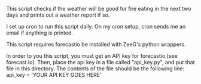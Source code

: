 This script checks if the weather will be good for fire eating in the
next two days and prints out a weather report if so.

I set up cron to run this script daily. On my cron setup, cron sends me an
email if anything is printed.

This script requires forecastio be installed with ZeeG's python wrappers.

In order to you this script, you must get an API key for forecastio
(see forecast.io). Then, place the api key in a file called
"api_key.py", and put that file in this directory. The contents of the
file should be the following line:
api_key = 'YOUR API KEY GOES HERE'
